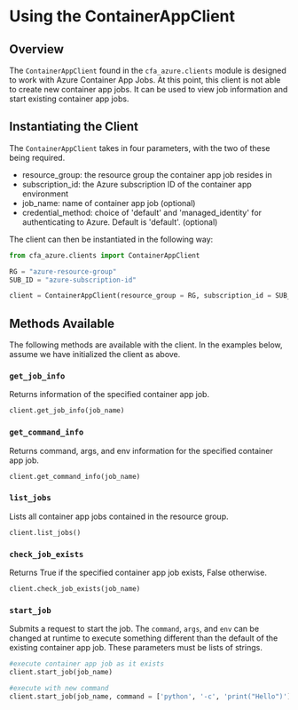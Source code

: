 # Using the ContainerAppClient

## Overview
The `ContainerAppClient` found in the `cfa_azure.clients` module is designed to work with Azure Container App Jobs. At this point, this client is not able to create new container app jobs. It can be used to view job information and start existing container app jobs.

## Instantiating the Client
The `ContainerAppClient` takes in four parameters, with the two of these being required.
- resource_group: the resource group the container app job resides in
- subscription_id: the Azure subscription ID of the container app environment
- job_name: name of container app job (optional)
- credential_method: choice of 'default' and 'managed_identity' for authenticating to Azure. Default is 'default'. (optional)

The client can then be instantiated in the following way:
```python
from cfa_azure.clients import ContainerAppClient

RG = "azure-resource-group"
SUB_ID = "azure-subscription-id"

client = ContainerAppClient(resource_group = RG, subscription_id = SUB_ID)
```

## Methods Available
The following methods are available with the client. In the examples below, assume we have initialized the client as above.

### `get_job_info`
Returns information of the specified container app job.
```python
client.get_job_info(job_name)
```

### `get_command_info`
Returns command, args, and env information for the specified container app job.
```python
client.get_command_info(job_name)
```

### `list_jobs`
Lists all container app jobs contained in the resource group.
```python
client.list_jobs()
```

### `check_job_exists`
Returns True if the specified container app job exists, False otherwise.
```python
client.check_job_exists(job_name)
```

### `start_job`
Submits a request to start the job. The `command`, `args`, and `env` can be changed at runtime to execute something different than the default of the existing container app job. These parameters must be lists of strings.
```python
#execute container app job as it exists
client.start_job(job_name)

#execute with new command
client.start_job(job_name, command = ['python', '-c', 'print("Hello")'])
```
